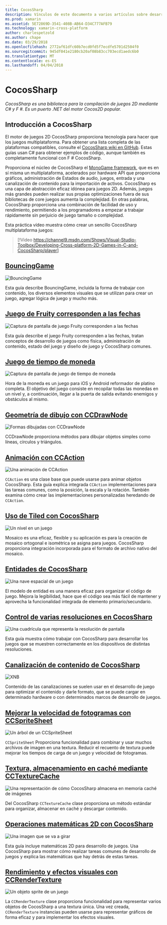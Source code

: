 ```yaml
---
title: CocosSharp
description: Vínculos de este documento a varios artículos sobre desarrollo de juegos con CocosSharp.
ms.prod: xamarin
ms.assetid: 5E72869D-3541-408B-AB64-D34C777AFB79
ms.technology: xamarin-cross-platform
author: charlespetzold
ms.author: chape
ms.date: 03/29/2018
ms.openlocfilehash: 2772af61dfc60b7ecd0fd5f7ecdfe5701d2504f0
ms.sourcegitcommit: 945df041e2180cb20af08b83cc703ecd1aedc6b0
ms.translationtype: MT
ms.contentlocale: es-ES
ms.lasthandoff: 04/04/2018
---
```

# <a name="cocossharp"></a>CocosSharp

_CocosSharp es una biblioteca para la compilación de juegos 2D mediante C# y F #. Es un puerto .NET del motor Cocos2D popular._

## <a name="introduction-to-cocossharp"></a>Introducción a CocosSharp

El motor de juegos 2D CocosSharp proporciona tecnología para hacer que los juegos multiplataforma. Para obtener una lista completa de las plataformas compatibles, consulte el [CocosSharp wiki en GitHub](https://github.com/mono/CocosSharp/wiki).
Estas guías usan C# para obtener ejemplos de código, aunque también es completamente funcional con F # CocosSharp.

Proporciona el núcleo de CocosSharp el [MonoGame framework](http://www.monogame.net/), que es en sí misma un multiplataforma, acelerados por hardware API que proporciona gráficos, administración de Estados de audio, juegos, entrada y una canalización de contenido para la importación de activos.
CocosSharp es una capa de abstracción eficaz idónea para juegos 2D.
Además, juegos más grandes pueden realizar sus propias optimizaciones fuera de sus bibliotecas de core juegos aumenta la complejidad. En otras palabras, CocosSharp proporciona una combinación de facilidad de uso y rendimiento, permitiendo a los programadores a empezar a trabajar rápidamente sin perjuicio de juego tamaño o complejidad.

Esta práctica vídeo muestra cómo crear un sencillo CocosSharp multiplataforma juegos:

> [!Video https://channel9.msdn.com/Shows/Visual-Studio-Toolbox/Developing-Cross-platform-2D-Games-in-C-and-CocosSharp/player]

## <a name="bouncinggamegraphics-gamescocossharpbouncing-gamemd"></a>[BouncingGame](~/graphics-games/cocossharp/bouncing-game.md)

![BouncingGame](images/bouncing-game.png "BouncingGame")

Esta guía describe BouncingGame, incluida la forma de trabajar con contenido, los diversos elementos visuales que se utilizan para crear un juego, agregar lógica de juego y mucho más.

## <a name="fruity-falls-gamegraphics-gamescocossharpfruity-fallsmd"></a>[Juego de Fruity corresponden a las fechas](~/graphics-games/cocossharp/fruity-falls.md)

![Captura de pantalla de juego Fruity corresponden a las fechas](images/fruity-falls.png "Fruity corresponden a las fechas de pantalla de juegos")

Esta guía describe el juego Fruity corresponden a las fechas, tratan conceptos de desarrollo de juegos como física, administración de contenido, estado del juego y diseño de juego y CocosSharp comunes.  

## <a name="coin-time-gamegraphics-gamescocossharpcointimemd"></a>[Juego de tiempo de moneda](~/graphics-games/cocossharp/cointime.md)

![Captura de pantalla de juego de tiempo de moneda](images/cointime.png "captura de pantalla de juego de tiempo de moneda")

Hora de la moneda es un juego para iOS y Android reformador de platino completa. El objetivo del juego consiste en recopilar todas las monedas en un nivel y, a continuación, llegar a la puerta de salida evitando enemigos y obstáculos al mismo.

## <a name="drawing-geometry-with-ccdrawnodegraphics-gamescocossharpccdrawnodemd"></a>[Geometría de dibujo con CCDrawNode](~/graphics-games/cocossharp/ccdrawnode.md)

![Formas dibujadas con CCDrawNode](images/ccdrawnode.png "formas dibujadas con CCDrawNode")

CCDrawNode proporciona métodos para dibujar objetos simples como líneas, círculos y triángulos.

## <a name="animating-with-ccactiongraphics-gamescocossharpccactionmd"></a>[Animación con CCAction](~/graphics-games/cocossharp/ccaction.md)

![Una animación de CCAction](images/ccaction.png "CCAction una animación")

`CCAction` es una clase base que puede usarse para animar objetos CocosSharp. Esta guía explica integrada `CCAction` implementaciones para las tareas comunes, como la posición, la escala y la rotación. También examina cómo crear las implementaciones personalizadas heredando de `CCAction`.

## <a name="using-tiled-with-cocossharpgraphics-gamescocossharptiledmd"></a>[Uso de Tiled con CocosSharp](~/graphics-games/cocossharp/tiled.md)

![Un nivel en un juego](images/tiled.png "un nivel en un juego")

Mosaico es una eficaz, flexible y su aplicación es para la creación de mosaico ortogonal e isométrica se asigna para juegos. CocosSharp proporciona integración incorporada para el formato de archivo nativo del mosaico.

## <a name="entities-in-cocossharpgraphics-gamescocossharpentitiesmd"></a>[Entidades de CocosSharp](~/graphics-games/cocossharp/entities.md)

![Una nave espacial de un juego](images/entities.png "una nave espacial de un juego")

El modelo de entidad es una manera eficaz para organizar el código de juego. Mejora la legibilidad, hace que el código sea más fácil de mantener y aprovecha la funcionalidad integrada de elemento primario/secundario.

## <a name="handling-multiple-resolutions-in-cocossharpgraphics-gamescocossharpresolutionsmd"></a>[Control de varias resoluciones en CocosSharp](~/graphics-games/cocossharp/resolutions.md)

![Una cuadrícula que representa la resolución de pantalla](images/resolutions.png "una cuadrícula que representa la resolución de pantalla")

Esta guía muestra cómo trabajar con CocosSharp para desarrollar los juegos que se muestren correctamente en los dispositivos de distintas resoluciones.

## <a name="cocossharp-content-pipelinegraphics-gamescocossharpcontent-pipelineindexmd"></a>[Canalización de contenido de CocosSharp](~/graphics-games/cocossharp/content-pipeline/index.md)

![XNB](images/content-pipeline.png "XNB")

Contenido de las canalizaciones se suelen usar en el desarrollo de juego para optimizar el contenido y darle formato, que se puede cargar en determinado hardware o con determinados marcos de desarrollo de juegos.

## <a name="improving-frame-rate-with-ccspritesheetgraphics-gamescocossharpccspritesheetmd"></a>[Mejorar la velocidad de fotogramas con CCSpriteSheet](~/graphics-games/cocossharp/ccspritesheet.md)

![Un árbol de un CCSpriteSheet](images/ccspritesheet.png "un árbol de un CCSpriteSheet")

`CCSpriteSheet` Proporciona funcionalidad para combinar y usar muchos archivos de imagen en una textura. Reducir el recuento de textura puede mejorar los tiempos de carga de un juego y velocidad de fotogramas.

## <a name="texture-caching-using-cctexturecachegraphics-gamescocossharptexture-cachemd"></a>[Textura, almacenamiento en caché mediante CCTextureCache](~/graphics-games/cocossharp/texture-cache.md)

![Una representación de cómo CocosSharp almacena en memoria caché de imágenes](images/texture-cache.png "una representación de cómo CocosSharp almacena en memoria caché de imágenes")

Del CocosSharp `CCTextureCache` clase proporciona un método estándar para organizar, almacenar en caché y descargar contenido. 

## <a name="2d-math-with-cocossharpgraphics-gamescocossharpmathmd"></a>[Operaciones matemáticas 2D con CocosSharp](~/graphics-games/cocossharp/math.md)

![Una imagen que se va a girar](images/math.png "una imagen que se va a girar")

Esta guía incluye matemáticas 2D para desarrollo de juegos. Usa CocosSharp para mostrar cómo realizar tareas comunes de desarrollo de juegos y explica las matemáticas que hay detrás de estas tareas.

## <a name="performance-and-visual-effects-with-ccrendertexturegraphics-gamescocossharpccrendertexturemd"></a>[Rendimiento y efectos visuales con CCRenderTexture](~/graphics-games/cocossharp/ccrendertexture.md)

![Un objeto sprite de un juego](images/ccrendertexture.png "un sprite de un juego")

La `CCRenderTexture` clase proporciona funcionalidad para representar varios objetos de CocosSharp a una textura única. Una vez creada, `CCRenderTexture` instancias pueden usarse para representar gráficos de forma eficaz y para implementar los efectos visuales.
